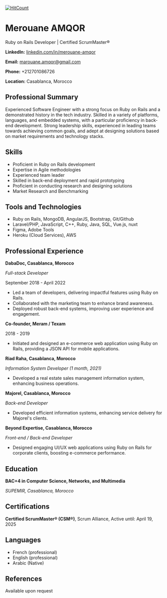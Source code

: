   [![HitCount](https://hits.dwyl.com/merouaneamqor/merouaneamqor.svg?style=flat-square)](http://hits.dwyl.com/merouaneamqor/merouaneamqor)

# Merouane AMQOR

Ruby on Rails Developer | Certified ScrumMaster®

**LinkedIn:** [linkedin.com/in/merouane-amqor](http://linkedin.com/in/merouane-amqor)

**Email:** marouane.amqor@gmail.com

**Phone:** +212701086726

**Location:** Casablanca, Morocco

## Professional Summary
Experienced Software Engineer with a strong focus on Ruby on Rails and a demonstrated history in the tech industry. Skilled in a variety of platforms, languages, and embedded systems, with a particular proficiency in back-end development. Strong leadership skills, experienced in leading teams towards achieving common goals, and adept at designing solutions based on market requirements and technology stacks.

## Skills
- Proficient in Ruby on Rails development
- Expertise in Agile methodologies
- Experienced team leader
- Skilled in back-end deployment and rapid prototyping
- Proficient in conducting research and designing solutions
- Market Research and Benchmarking

## Tools and Technologies
- Ruby on Rails, MongoDB, AngularJS, Bootstrap, Git/Github
- Laravel/PHP, JavaScript, C++, Ruby, Java, SQL, Vue.js, nuxt 
- Figma, Adobe Tools
- Heroku (Cloud Services), AWS

## Professional Experience
**DabaDoc, Casablanca, Morocco**

*Full-stack Developer*

September 2018 - April 2022
- Led a team of developers, delivering impactful features using Ruby on Rails.
- Collaborated with the marketing team to enhance brand awareness.
- Deployed robust back-end systems, improving user experience and engagement.

**Co-founder, Meram / Texam**

2018 - 2019
- Initiated and designed an e-commerce web application using Ruby on Rails, providing a JSON API for mobile applications.

**Riad Raha, Casablanca, Morocco**

*Information System Developer (1 month, 2021)*
- Developed a real estate sales management information system, enhancing business operations.

**Majorel, Casablanca, Morocco**

*Back-end Developer*
- Developed efficient information systems, enhancing service delivery for Majorel's clients.

**Beyond Expertise, Casablanca, Morocco**

*Front-end / Back-end Developer*
- Designed engaging UI/UX web applications using Ruby on Rails for corporate clients, boosting e-commerce performance.

## Education
**BAC+4 in Computer Science, Networks, and Multimedia**

*SUPEMIR, Casablanca, Morocco*

## Certifications
**Certified ScrumMaster® (CSM®)**, Scrum Alliance, Active until: April 19, 2025

## Languages
- French (professional)
- English (professional)
- Arabic (Native)

## References
Available upon request
